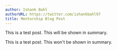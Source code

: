```yaml
---
author: Ishank Bahl
authorURL: https://twitter.com/ishankbahl97
title: Mentorship Blog Post
---
```


This is a test post. This will be shown in summary.

<!--truncate-->

This is a test post. This won't be shown in summary.
